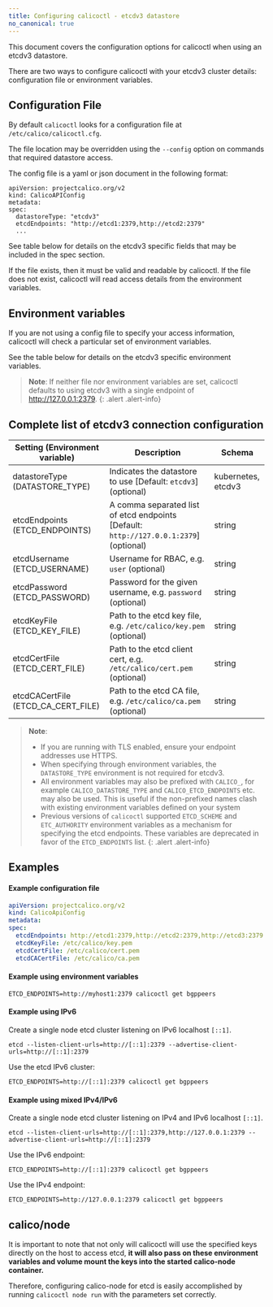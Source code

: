 ```yaml
---
title: Configuring calicoctl - etcdv3 datastore
no_canonical: true
---
```


This document covers the configuration options for calicoctl when using an etcdv3 datastore.

There are two ways to configure calicoctl with your etcdv3 cluster details:
configuration file or environment variables.


## Configuration File

By default `calicoctl` looks for a configuration file at `/etc/calico/calicoctl.cfg`.

The file location may be overridden using the `--config` option on commands that required
datastore access.

The config file is a yaml or json document in the following format:

```
apiVersion: projectcalico.org/v2
kind: CalicoAPIConfig
metadata:
spec:
  datastoreType: "etcdv3"
  etcdEndpoints: "http://etcd1:2379,http://etcd2:2379"
  ...
```

See table below for details on the etcdv3 specific fields that may be included in
the spec section.

If the file exists, then it must be valid and readable by calicoctl.  If the file
does not exist, calicoctl will read access details from the environment variables.

## Environment variables

If you are not using a config file to specify your access information, calicoctl
will check a particular set of environment variables.

See the table below for details on the etcdv3 specific environment variables.

> **Note**: If neither file nor environment variables are set, calicoctl defaults to
> using etcdv3 with a single endpoint of http://127.0.0.1:2379.
{: .alert .alert-info}


## Complete list of etcdv3 connection configuration

| Setting (Environment variable)     | Description                                                                            | Schema
| ---------------------------------- | -------------------------------------------------------------------------------------- | ------
| datastoreType (DATASTORE_TYPE)     | Indicates the datastore to use [Default: `etcdv3`] (optional)                          | kubernetes, etcdv3
| etcdEndpoints (ETCD_ENDPOINTS)     | A comma separated list of etcd endpoints [Default: `http://127.0.0.1:2379`] (optional) | string
| etcdUsername (ETCD_USERNAME)       | Username for RBAC, e.g. `user` (optional)                                              | string
| etcdPassword (ETCD_PASSWORD)       | Password for the given username, e.g. `password` (optional)                            | string
| etcdKeyFile (ETCD_KEY_FILE)        | Path to the etcd key file, e.g. `/etc/calico/key.pem` (optional)                       | string
| etcdCertFile (ETCD_CERT_FILE)      | Path to the etcd client cert, e.g. `/etc/calico/cert.pem` (optional)                   | string
| etcdCACertFile (ETCD_CA_CERT_FILE) | Path to the etcd CA file, e.g. `/etc/calico/ca.pem` (optional)                         | string

> **Note**:
> - If you are running with TLS enabled, ensure your endpoint addresses use HTTPS.
> - When specifying through environment variables, the `DATASTORE_TYPE` environment
>   is not required for etcdv3.
> - All environment variables may also be prefixed with `CALICO_`, for example
>   `CALICO_DATASTORE_TYPE` and `CALICO_ETCD_ENDPOINTS` etc. may also be used.
>   This is useful if the non-prefixed names clash with existing environment
>   variables defined on your system
> - Previous versions of `calicoctl` supported `ETCD_SCHEME` and `ETC_AUTHORITY` environment
>   variables as a mechanism for specifying the etcd endpoints. These variables are
>   deprecated in favor of the `ETCD_ENDPOINTS` list.
{: .alert .alert-info}


## Examples

#### Example configuration file

```yaml
apiVersion: projectcalico.org/v2
kind: CalicoApiConfig
metadata:
spec:
  etcdEndpoints: http://etcd1:2379,http://etcd2:2379,http://etcd3:2379
  etcdKeyFile: /etc/calico/key.pem
  etcdCertFile: /etc/calico/cert.pem
  etcdCACertFile: /etc/calico/ca.pem
```

#### Example using environment variables

```
ETCD_ENDPOINTS=http://myhost1:2379 calicoctl get bgppeers
```

#### Example using IPv6

Create a single node etcd cluster listening on IPv6 localhost `[::1]`.

```
etcd --listen-client-urls=http://[::1]:2379 --advertise-client-urls=http://[::1]:2379
```

Use the etcd IPv6 cluster:

```
ETCD_ENDPOINTS=http://[::1]:2379 calicoctl get bgppeers
```

#### Example using mixed IPv4/IPv6

Create a single node etcd cluster listening on IPv4 and IPv6 localhost `[::1]`.

```
etcd --listen-client-urls=http://[::1]:2379,http://127.0.0.1:2379 --advertise-client-urls=http://[::1]:2379
```

Use the IPv6 endpoint:

```
ETCD_ENDPOINTS=http://[::1]:2379 calicoctl get bgppeers
```

Use the IPv4 endpoint:

```
ETCD_ENDPOINTS=http://127.0.0.1:2379 calicoctl get bgppeers
```

## calico/node

It is important to note that not only will calicoctl will use the specified keys directly
on the host to access etcd, **it will also pass on these environment variables
and volume mount the keys into the started calico-node container.**

Therefore, configuring calico-node for etcd is easily accomplished by running
`calicoctl node run` with the parameters set correctly.
